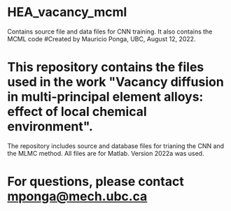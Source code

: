# HEA_vacancy_mcml
Contains source file  and data files for CNN training. It also contains the MCML code 
#Created by Mauricio Ponga, UBC, August 12, 2022. 

# This repository contains the files used in the work "Vacancy diffusion in multi-principal element alloys: effect of local chemical environment".
The repository includes source and database files for trianing the CNN and the MLMC method. 
All files are for Matlab. Version 2022a was used. 
# For questions, please contact mponga@mech.ubc.ca

